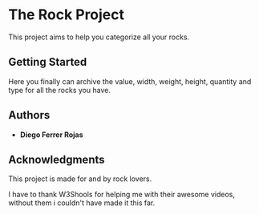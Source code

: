 # The Rock Project

This project aims to help you categorize all your rocks.


## Getting Started

Here you finally can archive the value, width, weight, height, quantity and type for all the rocks you have.


## Authors

- **Diego Ferrer Rojas**


## Acknowledgments

This project is made for and by rock lovers.

I have to thank W3Shools for helping me with their awesome videos, without them i couldn't have made it this far.